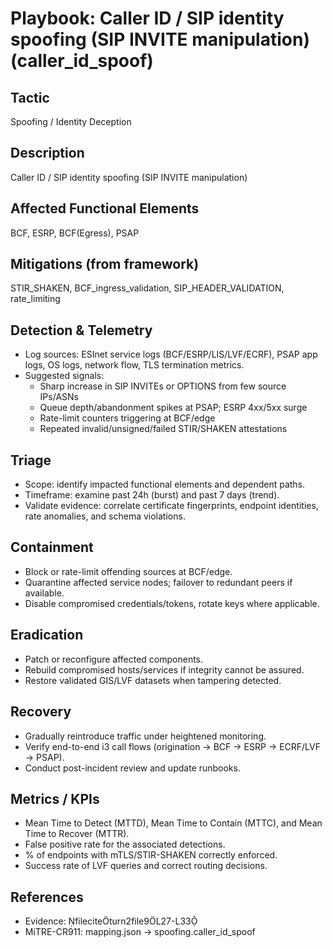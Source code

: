 # Playbook: Caller ID / SIP identity spoofing (SIP INVITE manipulation) (caller_id_spoof)

## Tactic
Spoofing / Identity Deception

## Description
Caller ID / SIP identity spoofing (SIP INVITE manipulation)

## Affected Functional Elements
BCF, ESRP, BCF(Egress), PSAP

## Mitigations (from framework)
STIR_SHAKEN, BCF_ingress_validation, SIP_HEADER_VALIDATION, rate_limiting

## Detection & Telemetry
- Log sources: ESInet service logs (BCF/ESRP/LIS/LVF/ECRF), PSAP app logs, OS logs, network flow, TLS termination metrics.
- Suggested signals:
  - Sharp increase in SIP INVITEs or OPTIONS from few source IPs/ASNs
  - Queue depth/abandonment spikes at PSAP; ESRP 4xx/5xx surge
  - Rate-limit counters triggering at BCF/edge
  - Repeated invalid/unsigned/failed STIR/SHAKEN attestations

## Triage
- Scope: identify impacted functional elements and dependent paths.
- Timeframe: examine past 24h (burst) and past 7 days (trend).
- Validate evidence: correlate certificate fingerprints, endpoint identities, rate anomalies, and schema violations.

## Containment
- Block or rate-limit offending sources at BCF/edge.
- Quarantine affected service nodes; failover to redundant peers if available.
- Disable compromised credentials/tokens, rotate keys where applicable.

## Eradication
- Patch or reconfigure affected components.
- Rebuild compromised hosts/services if integrity cannot be assured.
- Restore validated GIS/LVF datasets when tampering detected.

## Recovery
- Gradually reintroduce traffic under heightened monitoring.
- Verify end-to-end i3 call flows (origination → BCF → ESRP → ECRF/LVF → PSAP).
- Conduct post-incident review and update runbooks.

## Metrics / KPIs
- Mean Time to Detect (MTTD), Mean Time to Contain (MTTC), and Mean Time to Recover (MTTR).
- False positive rate for the associated detections.
- % of endpoints with mTLS/STIR-SHAKEN correctly enforced.
- Success rate of LVF queries and correct routing decisions.

## References
- Evidence: fileciteturn2file9L27-L33
- MiTRE-CR911: mapping.json → spoofing.caller_id_spoof
